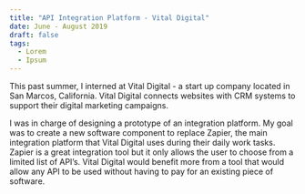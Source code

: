 ```yaml
---
title: "API Integration Platform - Vital Digital"
date: June - August 2019
draft: false
tags:
  - Lorem
  - Ipsum
---
```

This past summer, I interned at Vital Digital - a start up company located in
San Marcos, California. Vital Digital connects websites with CRM systems to
support their digital marketing campaigns.

I was in charge of designing a prototype of an integration platform.  My goal was to create a new software component to replace Zapier, the main integration platform that Vital Digital uses during their daily work tasks. Zapier is a great integration tool but it only allows the user to choose from a limited list of API’s. Vital Digital would benefit more from a tool that would allow any API to be used without having to pay for an existing piece of software.
